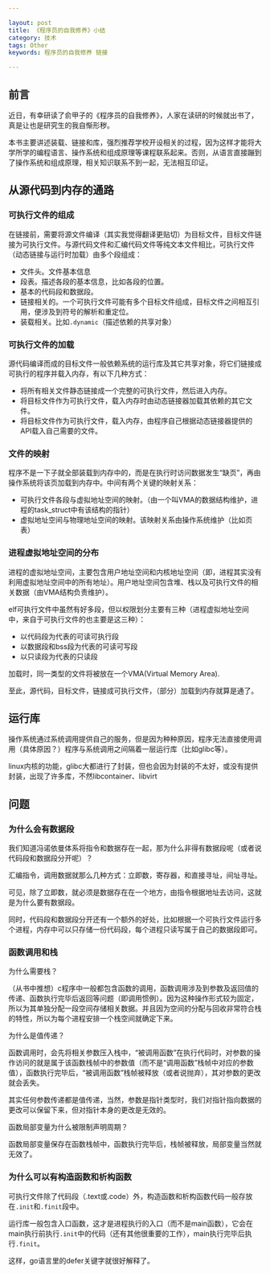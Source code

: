 ```yaml
---

layout: post
title: 《程序员的自我修养》小结
category: 技术
tags: Other
keywords: 程序员的自我修养 链接

---
```


## 前言 ##

近日，有幸研读了俞甲子的《程序员的自我修养》，人家在读研的时候就出书了，真是让也是研究生的我自惭形秽。

本书主要讲述装载、链接和库，强烈推荐学校开设相关的过程，因为这样才能将大学所学的编程语言、操作系统和组成原理等课程联系起来。否则，从语言直接蹦到了操作系统和组成原理，相关知识联系不到一起，无法相互印证。

## 从源代码到内存的通路 ##

### 可执行文件的组成

在链接前，需要将源文件编译（其实我觉得翻译更贴切）为目标文件，目标文件链接为可执行文件。与源代码文件和汇编代码文件等纯文本文件相比，可执行文件（动态链接与运行时加载）由多个段组成：

- 文件头。文件基本信息
- 段表。描述各段的基本信息，比如各段的位置。
- 基本的代码段和数据段。
- 链接相关的。一个可执行文件可能有多个目标文件组成，目标文件之间相互引用，便涉及到符号的解析和重定位。
- 装载相关。比如`.dynamic`（描述依赖的共享对象）

### 可执行文件的加载

源代码编译而成的目标文件一般依赖系统的运行库及其它共享对象，将它们链接成可执行的程序并载入内存，有以下几种方式：

- 将所有相关文件静态链接成一个完整的可执行文件，然后进入内存。
- 将目标文件作为可执行文件，载入内存时由动态链接器加载其依赖的其它文件。
- 将目标文件作为可执行文件，载入内存，由程序自己根据动态链接器提供的API载入自己需要的文件。

### 文件的映射

程序不是一下子就全部装载到内存中的，而是在执行时访问数据发生“缺页”，再由操作系统将该页加载到内存中。中间有两个关键的映射关系：

- 可执行文件各段与虚拟地址空间的映射。（由一个叫VMA的数据结构维护，进程的task_struct中有该结构的指针）
- 虚拟地址空间与物理地址空间的映射。该映射关系由操作系统维护（比如页表）

### 进程虚拟地址空间的分布

进程的虚拟地址空间，主要包含用户地址空间和内核地址空间（即，进程其实没有利用虚拟地址空间中的所有地址）。用户地址空间包含堆、栈以及可执行文件的相关数据（由VMA结构负责维护）。

elf可执行文件中虽然有好多段，但以权限划分主要有三种（进程虚拟地址空间中，来自于可执行文件的也主要是这三种）：

- 以代码段为代表的可读可执行段
- 以数据段和bss段为代表的可读可写段
- 以只读段为代表的只读段

加载时，同一类型的文件将被放在一个VMA(Virtual Memory Area).

至此，源代码，目标文件，链接成可执行文件，（部分）加载到内存就算是通了。

## 运行库

操作系统通过系统调用提供自己的服务，但是因为种种原因，程序无法直接使用调用（具体原因？）程序与系统调用之间隔着一层运行库（比如glibc等）。

linux内核的功能，glibc大都进行了封装，但也会因为封装的不太好，或没有提供封装，出现了许多库，不然libcontainer、libvirt



## 问题

### 为什么会有数据段

我们知道冯诺依曼体系将指令和数据存在一起，那为什么非得有数据段呢（或者说代码段和数据段分开呢）？

汇编指令，调用数据就那么几种方式：立即数，寄存器，和直接寻址，间址寻址。

可见，除了立即数，就必须是数据存在在一个地方，由指令根据地址去访问，这就是为什么要有数据段。

同时，代码段和数据段分开还有一个额外的好处，比如根据一个可执行文件运行多个进程，内存中可以只存储一份代码段，每个进程只读写属于自己的数据段即可。


### 函数调用和栈

为什么需要栈？

（从书中推想）c程序中一般都包含函数的调用，函数调用涉及到参数及返回值的传递、函数执行完毕后返回等问题（即调用惯例）。因为这种操作形式较为固定，所以为其单独分配一段空间存储相关数据。并且因为空间的分配与回收非常符合栈的特性，所以为每个进程安排一个栈空间就确定下来。

为什么是值传递？

函数调用时，会先将相关参数压入栈中，“被调用函数”在执行代码时，对参数的操作访问的就是属于该函数栈帧中的参数值（而不是“调用函数”栈帧中对应的参数值），函数执行完毕后，“被调用函数”栈帧被释放（或者说抛弃），其对参数的更改就会丢失。

其实任何参数传递都是值传递，当然，参数是指针类型时，我们对指针指向数据的更改可以保留下来，但对指针本身的更改是无效的。

函数局部变量为什么被限制声明周期？

函数局部变量保存在函数栈帧中，函数执行完毕后，栈帧被释放，局部变量当然就无效了。

### 为什么可以有构造函数和析构函数

可执行文件除了代码段（.text或.code）外，构造函数和析构函数代码一般存放在`.init`和`.finit`段中。

运行库一般包含入口函数，这才是进程执行的入口（而不是main函数），它会在main执行前执行`.init`中的代码（还有其他很重要的工作），main执行完毕后执行`.finit`。

这样，go语言里的defer关键字就很好解释了。




